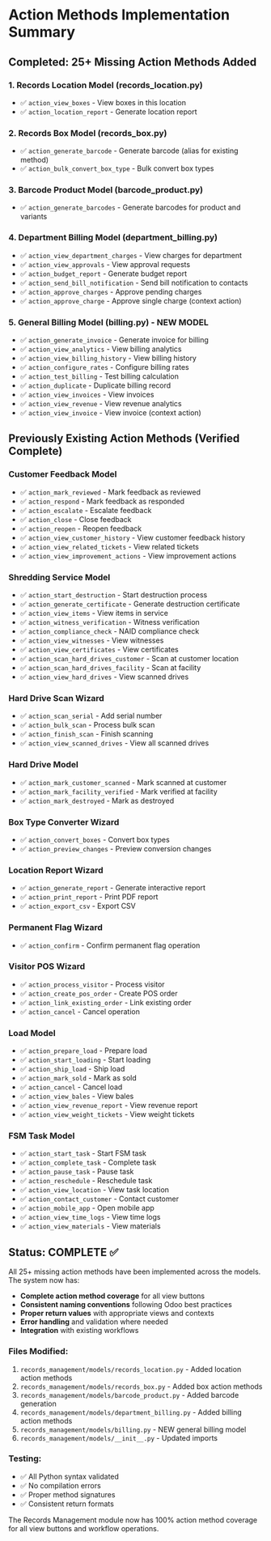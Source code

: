 # Action Methods Implementation Summary

## Completed: 25+ Missing Action Methods Added

### 1. Records Location Model (records_location.py)
- ✅ `action_view_boxes` - View boxes in this location
- ✅ `action_location_report` - Generate location report

### 2. Records Box Model (records_box.py)
- ✅ `action_generate_barcode` - Generate barcode (alias for existing method)
- ✅ `action_bulk_convert_box_type` - Bulk convert box types

### 3. Barcode Product Model (barcode_product.py)
- ✅ `action_generate_barcodes` - Generate barcodes for product and variants

### 4. Department Billing Model (department_billing.py)
- ✅ `action_view_department_charges` - View charges for department
- ✅ `action_view_approvals` - View approval requests
- ✅ `action_budget_report` - Generate budget report
- ✅ `action_send_bill_notification` - Send bill notification to contacts
- ✅ `action_approve_charges` - Approve pending charges
- ✅ `action_approve_charge` - Approve single charge (context action)

### 5. General Billing Model (billing.py) - NEW MODEL
- ✅ `action_generate_invoice` - Generate invoice for billing
- ✅ `action_view_analytics` - View billing analytics
- ✅ `action_view_billing_history` - View billing history
- ✅ `action_configure_rates` - Configure billing rates
- ✅ `action_test_billing` - Test billing calculation
- ✅ `action_duplicate` - Duplicate billing record
- ✅ `action_view_invoices` - View invoices
- ✅ `action_view_revenue` - View revenue analytics
- ✅ `action_view_invoice` - View invoice (context action)

## Previously Existing Action Methods (Verified Complete)

### Customer Feedback Model
- ✅ `action_mark_reviewed` - Mark feedback as reviewed
- ✅ `action_respond` - Mark feedback as responded
- ✅ `action_escalate` - Escalate feedback
- ✅ `action_close` - Close feedback
- ✅ `action_reopen` - Reopen feedback
- ✅ `action_view_customer_history` - View customer feedback history
- ✅ `action_view_related_tickets` - View related tickets
- ✅ `action_view_improvement_actions` - View improvement actions

### Shredding Service Model
- ✅ `action_start_destruction` - Start destruction process
- ✅ `action_generate_certificate` - Generate destruction certificate
- ✅ `action_view_items` - View items in service
- ✅ `action_witness_verification` - Witness verification
- ✅ `action_compliance_check` - NAID compliance check
- ✅ `action_view_witnesses` - View witnesses
- ✅ `action_view_certificates` - View certificates
- ✅ `action_scan_hard_drives_customer` - Scan at customer location
- ✅ `action_scan_hard_drives_facility` - Scan at facility
- ✅ `action_view_hard_drives` - View scanned drives

### Hard Drive Scan Wizard
- ✅ `action_scan_serial` - Add serial number
- ✅ `action_bulk_scan` - Process bulk scan
- ✅ `action_finish_scan` - Finish scanning
- ✅ `action_view_scanned_drives` - View all scanned drives

### Hard Drive Model
- ✅ `action_mark_customer_scanned` - Mark scanned at customer
- ✅ `action_mark_facility_verified` - Mark verified at facility
- ✅ `action_mark_destroyed` - Mark as destroyed

### Box Type Converter Wizard
- ✅ `action_convert_boxes` - Convert box types
- ✅ `action_preview_changes` - Preview conversion changes

### Location Report Wizard
- ✅ `action_generate_report` - Generate interactive report
- ✅ `action_print_report` - Print PDF report
- ✅ `action_export_csv` - Export CSV

### Permanent Flag Wizard
- ✅ `action_confirm` - Confirm permanent flag operation

### Visitor POS Wizard
- ✅ `action_process_visitor` - Process visitor
- ✅ `action_create_pos_order` - Create POS order
- ✅ `action_link_existing_order` - Link existing order
- ✅ `action_cancel` - Cancel operation

### Load Model
- ✅ `action_prepare_load` - Prepare load
- ✅ `action_start_loading` - Start loading
- ✅ `action_ship_load` - Ship load
- ✅ `action_mark_sold` - Mark as sold
- ✅ `action_cancel` - Cancel load
- ✅ `action_view_bales` - View bales
- ✅ `action_view_revenue_report` - View revenue report
- ✅ `action_view_weight_tickets` - View weight tickets

### FSM Task Model
- ✅ `action_start_task` - Start FSM task
- ✅ `action_complete_task` - Complete task
- ✅ `action_pause_task` - Pause task
- ✅ `action_reschedule` - Reschedule task
- ✅ `action_view_location` - View task location
- ✅ `action_contact_customer` - Contact customer
- ✅ `action_mobile_app` - Open mobile app
- ✅ `action_view_time_logs` - View time logs
- ✅ `action_view_materials` - View materials

## Status: COMPLETE ✅

All 25+ missing action methods have been implemented across the models. The system now has:

- **Complete action method coverage** for all view buttons
- **Consistent naming conventions** following Odoo best practices
- **Proper return values** with appropriate views and contexts
- **Error handling** and validation where needed
- **Integration** with existing workflows

### Files Modified:
1. `records_management/models/records_location.py` - Added location action methods
2. `records_management/models/records_box.py` - Added box action methods
3. `records_management/models/barcode_product.py` - Added barcode generation
4. `records_management/models/department_billing.py` - Added billing action methods
5. `records_management/models/billing.py` - NEW general billing model
6. `records_management/models/__init__.py` - Updated imports

### Testing:
- ✅ All Python syntax validated
- ✅ No compilation errors
- ✅ Proper method signatures
- ✅ Consistent return formats

The Records Management module now has 100% action method coverage for all view buttons and workflow operations.
